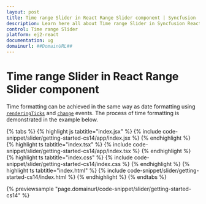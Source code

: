 ```yaml
---
layout: post
title: Time range Slider in React Range Slider component | Syncfusion
description: Learn here all about Time range Slider in Syncfusion React Range Slider component of Syncfusion Essential JS 2 and more.
control: Time range Slider 
platform: ej2-react
documentation: ug
domainurl: ##DomainURL##
---
```


# Time range Slider in React Range Slider component

Time formatting can be achieved in the same way as date formatting using [`renderingTicks`](https://ej2.syncfusion.com/react/documentation/api/slider/#renderingticks) and [`change`](https://ej2.syncfusion.com/react/documentation/api/slider/#change) events. The process of time formatting is demonstrated in the example below.

{% tabs %}
{% highlight js tabtitle="index.jsx" %}
{% include code-snippet/slider/getting-started-cs14/app/index.jsx %}
{% endhighlight %}
{% highlight ts tabtitle="index.tsx" %}
{% include code-snippet/slider/getting-started-cs14/app/index.tsx %}
{% endhighlight %}
{% highlight ts tabtitle="index.css" %}
{% include code-snippet/slider/getting-started-cs14/index.css %}
{% endhighlight %}
{% highlight ts tabtitle="index.html" %}
{% include code-snippet/slider/getting-started-cs14/index.html %}
{% endhighlight %}
{% endtabs %}

 {% previewsample "page.domainurl/code-snippet/slider/getting-started-cs14" %}
